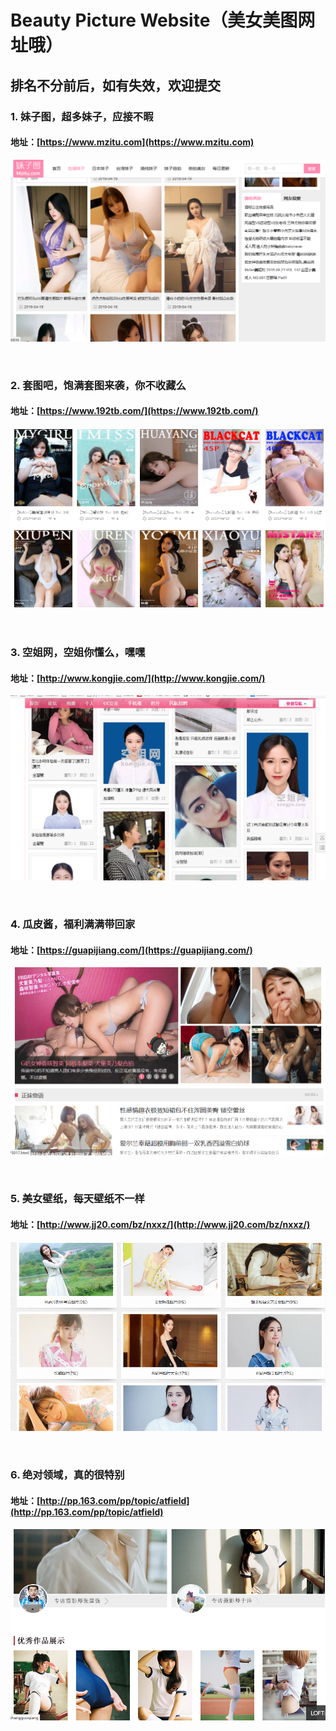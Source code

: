 # Beauty Picture Website（美女美图网址哦）

## 排名不分前后，如有失效，欢迎提交



### 1. 妹子图，超多妹子，应接不暇
####   地址：[https://www.mzitu.com](https://www.mzitu.com)
   ![](https://raw.githubusercontent.com/Sjj1024/image-all/master/Snipaste_2019-04-21_08-54-37.png)

<br>

### 2. 套图吧，饱满套图来袭，你不收藏么
####   地址：[https://www.192tb.com/](https://www.192tb.com/)
   ![](https://raw.githubusercontent.com/Sjj1024/image-all/master/Snipaste_2019-04-21_09-21-39.png)

<br>

### 3. 空姐网，空姐你懂么，嘿嘿
####   地址：[http://www.kongjie.com/](http://www.kongjie.com/)
   ![](https://raw.githubusercontent.com/Sjj1024/image-all/master/Snipaste_2019-04-21_08-57-14.png)

<br>

### 4. 瓜皮酱，福利满满带回家
####   地址：[https://guapijiang.com/](https://guapijiang.com/)
   ![](https://raw.githubusercontent.com/Sjj1024/image-all/master/S%E7%93%9C%E7%9A%AE%E9%85%B1.png)

<br>

### 5. 美女壁纸，每天壁纸不一样
####   地址：[http://www.jj20.com/bz/nxxz/](http://www.jj20.com/bz/nxxz/)
   ![](https://raw.githubusercontent.com/Sjj1024/image-all/master/%E7%BE%8E%E5%A5%B3%E5%A3%81%E7%BA%B8.png)

<br>

### 6. 绝对领域，真的很特别
####   地址：[http://pp.163.com/pp/topic/atfield](http://pp.163.com/pp/topic/atfield)
   ![](https://raw.githubusercontent.com/Sjj1024/image-all/master/%E7%BB%9D%E5%AF%B9%E9%A2%86%E5%9F%9F.png)

<br>
